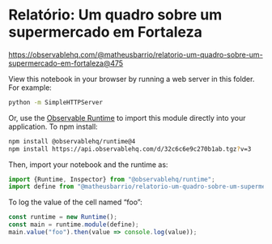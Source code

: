 # Relatório: Um quadro sobre um supermercado em Fortaleza

https://observablehq.com/@matheusbarrio/relatorio-um-quadro-sobre-um-supermercado-em-fortaleza@475

View this notebook in your browser by running a web server in this folder. For
example:

~~~sh
python -m SimpleHTTPServer
~~~

Or, use the [Observable Runtime](https://github.com/observablehq/runtime) to
import this module directly into your application. To npm install:

~~~sh
npm install @observablehq/runtime@4
npm install https://api.observablehq.com/d/32c6c6e9c270b1ab.tgz?v=3
~~~

Then, import your notebook and the runtime as:

~~~js
import {Runtime, Inspector} from "@observablehq/runtime";
import define from "@matheusbarrio/relatorio-um-quadro-sobre-um-supermercado-em-fortaleza";
~~~

To log the value of the cell named “foo”:

~~~js
const runtime = new Runtime();
const main = runtime.module(define);
main.value("foo").then(value => console.log(value));
~~~
